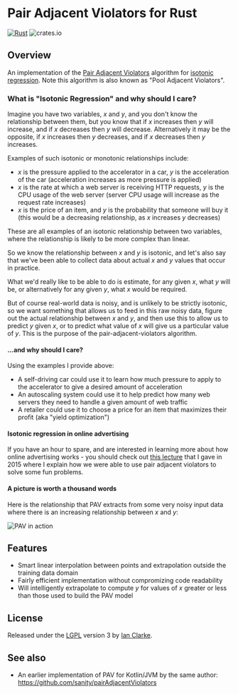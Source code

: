# Pair Adjacent Violators for Rust

[![Rust](https://github.com/sanity/pav.rs/actions/workflows/rust.yml/badge.svg)](https://github.com/sanity/pav.rs/actions/workflows/rust.yml) ![crates.io](https://img.shields.io/crates/v/pav_regression.svg)


## Overview

An implementation of the [Pair Adjacent Violators](https://onlinelibrary.wiley.com/doi/pdf/10.1002/9781118763155.app3) algorithm for [isotonic regression](https://en.wikipedia.org/wiki/Isotonic_regression). Note this algorithm is also known as "Pool Adjacent Violators".

### What is "Isotonic Regression" and why should I care?

Imagine you have two variables, _x_ and _y_, and you don't know the relationship between them, but you know that if _x_ increases then _y_ will increase, and if _x_ decreases then _y_ will decrease.  Alternatively it may be the opposite, if _x_ increases then _y_ decreases, and if _x_ decreases then _y_ increases.

Examples of such isotonic or monotonic relationships include:

 * _x_ is the pressure applied to the accelerator in a car, _y_ is the acceleration of the car (acceleration increases as more pressure is applied)
 * _x_ is the rate at which a web server is receiving HTTP requests, _y_ is the CPU usage of the web server (server CPU usage will increase as the request rate increases)
 * _x_ is the price of an item, and _y_ is the probability that someone will buy it (this would be a decreasing relationship, as _x_ increases _y_ decreases)

These are all examples of an isotonic relationship between two variables, where the relationship is likely to be more complex than linear.

So we know the relationship between _x_ and _y_ is isotonic, and let's also say that we've been able to collect data about actual _x_ and _y_ values that occur in practice.

What we'd really like to be able to do is estimate, for any given _x_, what _y_ will be, or alternatively for any given _y_, what _x_ would be required.

But of course real-world data is noisy, and is unlikely to be strictly isotonic, so we want something that allows us to feed in this raw noisy data, figure out the actual relationship between _x_ and _y_, and then use this to allow us to predict _y_ given _x_, or to predict what value of _x_ will give us a particular value of _y_.  This is the purpose of the pair-adjacent-violators algorithm.

#### ...and why should I care?

Using the examples I provide above:

* A self-driving car could use it to learn how much pressure to apply to the accelerator to give a desired amount of acceleration
* An autoscaling system could use it to help predict how many web servers they need to handle a given amount of web traffic
* A retailer could use it to choose a price for an item that maximizes their profit (aka "yield optimization")

#### Isotonic regression in online advertising

If you have an hour to spare, and are interested in learning more about how online advertising works - you should check out [this lecture](https://vimeo.com/137999578) that I gave in 2015 where I explain how we were able to use pair adjacent violators to solve some fun problems.

#### A picture is worth a thousand words

Here is the relationship that PAV extracts from some very noisy input data where there is an increasing relationship between _x_ and _y_:

![PAV in action](https://sanity.github.io/pairAdjacentViolators/pav-example.png)

## Features

* Smart linear interpolation between points and extrapolation outside the training data domain
* Fairly efficient implementation without compromizing code readability
* Will intelligently extrapolate to compute _y_ for values of _x_ greater or less than those used to build the PAV model

## License
Released under the [LGPL](https://en.wikipedia.org/wiki/GNU_Lesser_General_Public_License) version 3 by [Ian Clarke](http://blog.locut.us/).

## See also

* An earlier implementation of PAV for Kotlin/JVM by the same author: https://github.com/sanity/pairAdjacentViolators
